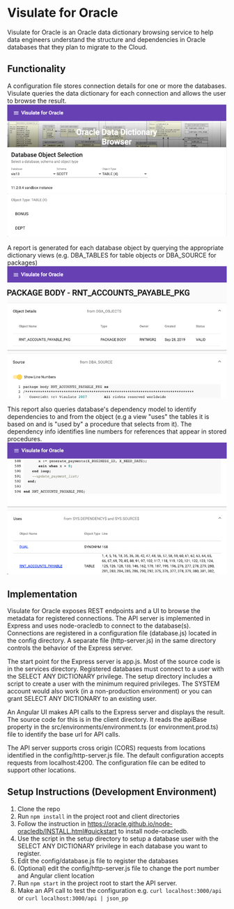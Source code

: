 # Visulate for Oracle
Visulate for Oracle is an Oracle data dictionary browsing service to help data engineers understand the structure and dependencies in Oracle databases that they plan to migrate to the Cloud.

## Functionality
A configuration file stores connection details for one or more the databases.  Visulate queries the data dictionary for each connection and allows the user to browse the result. 
![Alt text](/screenshots/object-selection.png?raw=true "Visulate for Oracle database object selection")

A report is generated for each database object by querying the appropriate dictionary views (e.g. DBA_TABLES for table objects or DBA_SOURCE for packages)  
![Alt text](/screenshots/object-details.png?raw=true "Visulate for Oracle object details")

This report also queries database's dependency model to identify dependencies to and from the object (e.g a view "uses" the tables it is based on and is "used by" a procedure that selects from it).  The dependency info identifies line numbers for references that appear in stored procedures.
![Alt text](/screenshots/object-dependencies.png?raw=true "Visulate for Oracle object dependencies")

## Implementation
Visulate for Oracle exposes REST endpoints and a UI to browse the metadata for registered connections. The API server is implemented in Express and uses node-oracledb to connect to the database(s).  Connections are registered in a configuration file (database.js) located in the config directory. A separate file (http-server.js) in the same directory controls the behavior of the Express server.

The start point for the Express server is app.js.  Most of the source code is in the services directory. Registered databases  must connect to a user with the SELECT ANY DICTIONARY privilege. The setup directory includes a script to create a user with the minimum required privileges. The SYSTEM account would also work (in a non-production environment) or you can grant SELECT ANY DICTIONARY to an existing user.

An Angular UI makes API calls to the Express server and displays the result. The source code for this is in the client directory. It reads the apiBase property in the src/environments/environment.ts (or environment.prod.ts) file to identify the base url for API calls. 

The API server supports cross origin (CORS) requests from locations identified in the config/http-server.js file.  The default configuration accepts requests from localhost:4200.  The configuration file can be edited to support other locations.

## Setup Instructions (Development Environment)
1. Clone the repo
2. Run `npm install` in the project root and client directories 
3. Follow the instruction in https://oracle.github.io/node-oracledb/INSTALL.html#quickstart to install node-oracledb.
4. Use the script in the setup directory to setup a database user with the SELECT ANY DICTIONARY privilege in each database you want to register.
5. Edit the config/database.js file to register the databases
6. (Optional) edit the config/http-server.js file to change the port number and Angular client location
7. Run `npm start` in the project root to start the API server.
8. Make an API call to test the configuration e.g. `curl localhost:3000/api` or `curl localhost:3000/api | json_pp`
